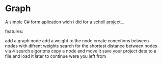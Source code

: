 # Graph
A simple C# form aplication wich i did for a scholl project...

features: 

add a graph node
add a weight to the node
create conections between nodes with difrent weights
search for the shortest distance between nodes via 4 search algoritms
copy a node and move it
save your project data to a file and load it later to continue were you left from

